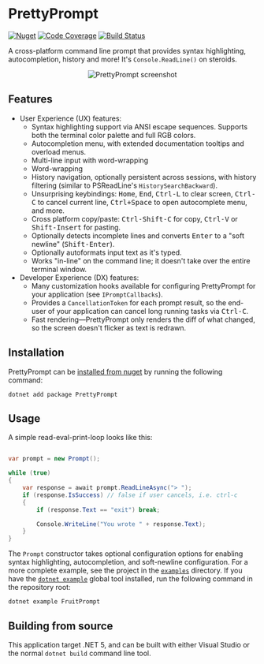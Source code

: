# PrettyPrompt

[![Nuget](https://img.shields.io/nuget/v/PrettyPrompt.svg?style=flat&color=005ca4)](https://www.nuget.org/packages/PrettyPrompt/)
[![Code Coverage](https://codecov.io/gh/waf/PrettyPrompt/branch/main/graph/badge.svg)](https://app.codecov.io/gh/waf/PrettyPrompt)
[![Build Status](https://github.com/waf/PrettyPrompt/workflows/main%20build/badge.svg)](https://github.com/waf/PrettyPrompt/actions/workflows/main.yml)

A cross-platform command line prompt that provides syntax highlighting, autocompletion, history and more! It's `Console.ReadLine()` on steroids.

<p align="center">
  <img src="https://raw.githubusercontent.com/waf/PrettyPrompt/main/images/screenshot.png" alt="PrettyPrompt screenshot" style="max-width:100%;">
</p>

## Features

- User Experience (UX) features:
  - Syntax highlighting support via ANSI escape sequences. Supports both the terminal color palette and full RGB colors.
  - Autocompletion menu, with extended documentation tooltips and overload menus.
  - Multi-line input with word-wrapping
  - Word-wrapping
  - History navigation, optionally persistent across sessions, with history filtering (similar to PSReadLine's `HistorySearchBackward`).
  - Unsurprising keybindings: <kbd>Home</kbd>, <kbd>End</kbd>, <kbd>Ctrl-L</kbd> to clear screen, <kbd>Ctrl-C</kbd> to cancel current line, <kbd>Ctrl+Space</kbd> to open autocomplete menu, and more.
  - Cross platform copy/paste: <kbd>Ctrl-Shift-C</kbd> for copy, <kbd>Ctrl-V</kbd> or <kbd>Shift-Insert</kbd> for pasting.
  - Optionally detects incomplete lines and converts <kbd>Enter</kbd> to a "soft newline" (<kbd>Shift-Enter</kbd>).
  - Optionally autoformats input text as it's typed.
  - Works "in-line" on the command line; it doesn't take over the entire terminal window.
- Developer Experience (DX) features:
  - Many customization hooks available for configuring PrettyPrompt for your application (see `IPromptCallbacks`).
  - Provides a `CancellationToken` for each prompt result, so the end-user of your application can cancel long running tasks via <kbd>Ctrl-C</kbd>.
  - Fast rendering—PrettyPrompt only renders the diff of what changed, so the screen doesn't flicker as text is redrawn.

## Installation

PrettyPrompt can be [installed from nuget](https://www.nuget.org/packages/PrettyPrompt/) by running the following command:

```
dotnet add package PrettyPrompt
```

## Usage

A simple read-eval-print-loop looks like this:

```csharp

var prompt = new Prompt();

while (true)
{
    var response = await prompt.ReadLineAsync("> ");
    if (response.IsSuccess) // false if user cancels, i.e. ctrl-c
    {
        if (response.Text == "exit") break;

        Console.WriteLine("You wrote " + response.Text);
    }
}
```

The `Prompt` constructor takes optional configuration options for enabling syntax highlighting, autocompletion, and soft-newline configuration.
For a more complete example, see the project in the [`examples`](https://github.com/waf/PrettyPrompt/tree/main/examples/PrettyPrompt.Examples.FruitPrompt) directory.
If you have the [`dotnet example`](https://github.com/patriksvensson/dotnet-example) global tool installed, run the following command in the repository root:

```
dotnet example FruitPrompt
```

## Building from source

This application target .NET 5, and can be built with either Visual Studio or the normal `dotnet build` command line tool.
